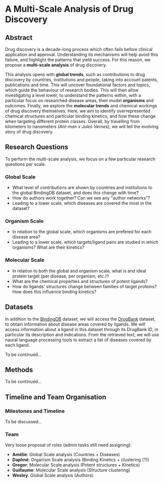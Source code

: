 # A Multi-Scale Analysis of Drug Discovery
## Abstract
Drug discovery is a decade-long process which often fails before clinical application and approval. Understanding its mechanisms will help avoid this failure, and highlight the patterns that yield success. For this reason, we propose a **multi-scale analysis** of drug discovery.

This analysis opens with **global trends**, such as contributions to drug discovery by countries, institutions and people, taking into account patents, publications and time. This will uncover foundational factors and topics, which guide the behaviour of research bodies. 
This will then allow investigating a level lower, to understand the patterns within, with a particular focus on researched disease areas, their model **organisms** and outcomes.
Finally, we explore the **molecular trends** and chemical workings of drug discovery themselves. Here, we aim to identify overrepresented chemical structures and particular binding kinetics, and how these change when targeting different protein classes. 
Overall, by travelling from kilometers to nanometers _(Ant-man x Jules Vernes)_, we will tell the evolving story of drug discovery.

## Research Questions
To perform the multi-scale analysis, we focus on a few particular research questions per scale.
### Global Scale
- What level of contributions are shown by countries and institutions to the global BindingDB dataset, and does this change with time?
- How do authors work together? Can we see any "author networks"?
- Leading to a lower scale, which diseases are covered the most in the dataset?
### Organism Scale
- In relation to the global scale, which organisms are prefered for each disease area?
- Leading to a lower scale, which targets/ligand pairs are studied in which organisms? What are their kinetics?
### Molecular Scale
- In relation to both the global and organism scale, what is and ideal protein target (per disease, per organism, etc.)?
- What are the chemical properties and structures of potent ligands?
- How do ligands' structures change between families of target proteins? How does this influence binding kinetics?

## Datasets
In addition to the [BindingDB](https://www.bindingdb.org/rwd/bind/index.jsp) dataset, we will access the [DrugBank](https://en.wikipedia.org/wiki/DrugBank) dataset, to obtain information about disease areas covered by ligands. We will access information about a ligand in this dataset through its DrugBank ID, in particular its description and indications. From the retrieved text, we will use naural language processing tools to extract a list of diseases covered by each ligand.

To be continued...

## Methods
To be continued...

## Timeline and Team Organisation
### Milestones and Timeline
To be discussed...

### Team
Very loose proposal of roles (admin tasks still need assigning):
- **Amélie**: Global Scale analysis (Countries + Diseases)
- **Daphné**: Organism Scale analysis (Binding Kinetics + clustering (?))
- **Gregor**: Molecular Scale analysis (Potent structures + Kinetics)
- **Guillaume**: Molecular Scale analysis (Structure clustering)
- **Wesley**: Global Scale analysis (Authors)

